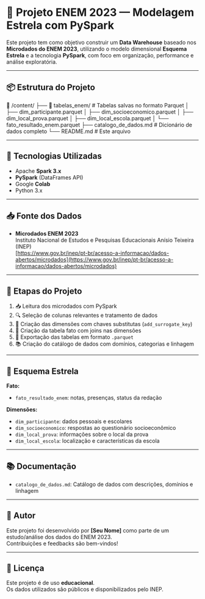 # 🌟 Projeto ENEM 2023 — Modelagem Estrela com PySpark

Este projeto tem como objetivo construir um **Data Warehouse** baseado nos **Microdados do ENEM 2023**, utilizando o modelo dimensional **Esquema Estrela** e a tecnologia **PySpark**, com foco em organização, performance e análise exploratória.

---

## 📦 Estrutura do Projeto

📁 /content/ ├── 📁 tabelas_enem/ # Tabelas salvas no formato Parquet │ ├── dim_participante.parquet │ ├── dim_socioeconomico.parquet │ ├── dim_local_prova.parquet │ ├── dim_local_escola.parquet │ └── fato_resultado_enem.parquet ├── catalogo_de_dados.md # Dicionário de dados completo └── README.md # Este arquivo


---

## 🔧 Tecnologias Utilizadas

- Apache **Spark 3.x**
- **PySpark** (DataFrames API)
- Google **Colab**
- Python 3.x

---

## 📥 Fonte dos Dados

- **Microdados ENEM 2023**  
  Instituto Nacional de Estudos e Pesquisas Educacionais Anísio Teixeira (INEP)  
  [https://www.gov.br/inep/pt-br/acesso-a-informacao/dados-abertos/microdados](https://www.gov.br/inep/pt-br/acesso-a-informacao/dados-abertos/microdados)

---

## 🧠 Etapas do Projeto

1. 📥 Leitura dos microdados com PySpark
2. 🔍 Seleção de colunas relevantes e tratamento de dados
3. 🔧 Criação das dimensões com chaves substitutas (`add_surrogate_key`)
4. 🔗 Criação da tabela fato com joins nas dimensões
5. 💾 Exportação das tabelas em formato `.parquet`
6. 📚 Criação do catálogo de dados com domínios, categorias e linhagem

---

## 🧱 Esquema Estrela

**Fato:**
- `fato_resultado_enem`: notas, presenças, status da redação

**Dimensões:**
- `dim_participante`: dados pessoais e escolares
- `dim_socioeconomico`: respostas ao questionário socioeconômico
- `dim_local_prova`: informações sobre o local da prova
- `dim_local_escola`: localização e características da escola

---

## 📚 Documentação

- `catalogo_de_dados.md`: Catálogo de dados com descrições, domínios e linhagem

---

## 👤 Autor

Este projeto foi desenvolvido por **[Seu Nome]** como parte de um estudo/análise dos dados do ENEM 2023.  
Contribuições e feedbacks são bem-vindos!

---

## 📄 Licença

Este projeto é de uso **educacional**.  
Os dados utilizados são públicos e disponibilizados pelo INEP.
